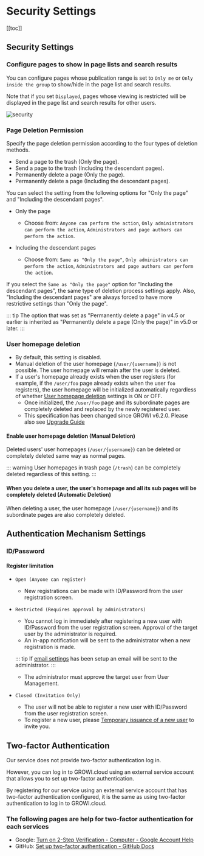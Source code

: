 # Security Settings

[[toc]]

## Security Settings

### Configure pages to show in page lists and search results

You can configure pages whose publication range is set to `Only me` or `Only inside the group` to show/hide in the page list and search results.

Note that if you set `Displayed`, pages whose viewing is restricted will be displayed in the page list and search results for other users.

<img :src="$withBase('/assets/images/security.png')" alt="security">

### Page Deletion Permission

Specify the page deletion permission according to the four types of deletion methods.

- Send a page to the trash (Only the page).
- Send a page to the trash (Including the descendant pages).
- Permanently delete a page (Only the page).
- Permanently delete a page (Including the descendant pages).

You can select the setting from the following options for "Only the page" and "Including the descendant pages".

- Only the page

  - Choose from: `Anyone can perform the action`, `Only administrators can perform the action`, `Administrators and page authors can perform the action`.

- Including the descendant pages
  - Choose from: `Same as "Only the page"`, `Only administrators can perform the action`, `Administrators and page authors can perform the action`.

If you select the `Same as "Only the page"` option for "Including the descendant pages", the same type of deletion process settings apply. Also, "Including the descendant pages" are always forced to have more restrictive settings than "Only the page".

::: tip
The option that was set as "Permanently delete a page" in v4.5 or earlier is inherited as "Permanently delete a page (Only the page)" in v5.0 or later.
:::

### User homepage deletion

- By default, this setting is disabled.
- Manual deletion of the user homepage (`/user/{username}`) is not possible. The user homepage will remain after the user is deleted.
- If a user's homepage already exists when the user registers (for example, if the `/user/foo` page already exists when the user `foo` registers), the user homepage will be initialized automatically regardless of whether [User homepage deletion](/en/admin-guide/management-cookbook/security.html#user-homepage-deletion) settings is ON or OFF.
  - Once initialized, the `/user/foo` page and its subordinate pages are completely deleted and replaced by the newly registered user.
  - This specification has been changed since GROWI v6.2.0. Please also see [Upgrade Guide](/en/admin-guide/upgrading/62x.html)

#### Enable user homepage deletion (Manual Deletion)

Deleted users' user homepages (`/user/{username}`) can be deleted or completely deleted same way as normal pages.

::: warning
User homepages in trash page (`/trash`) can be completely deleted regardless of this setting.
:::

#### When you delete a user, the user's homepage and all its sub pages will be completely deleted (Automatic Deletion)

When deleting a user, the user homepage (`/user/{username}`) and its subordinate pages are also completely deleted.

## Authentication Mechanism Settings

### ID/Password

#### Register limitation

- `Open (Anyone can register)`
  - New registrations can be made with ID/Password from the user registration screen.

  <img :src="$withBase('/assets/images/register.png')" alt="">

- `Restricted (Requires approval by administrators)`
  - You cannot log in immediately after registering a new user with ID/Password from the user registration screen. Approval of the target user by the administrator is required.
  - An in-app notification will be sent to the administrator when a new registration is made.

  <img :src="$withBase('/assets/images/in-app-notification-requested-registration-approval.png')" alt="">

  ::: tip
  If [email settings](/en/admin-guide/management-cookbook/app-settings.html#email-settings) has been setup an email will be sent to the administrator.
  :::

  - The administrator must approve the target user from User Management.

  <img :src="$withBase('/assets/images/user-management-user-approval-pending.png')" alt="">

- `Closed (Invitation Only)`
  - The user will not be able to register a new user with ID/Password from the user registration screen.
  - To register a new user, please [Temporary issuance of a new user](/en/admin-guide/management-cookbook/user-management.html#temporary-issuance-of-a-new-user) to invite you.

## Two-factor Authentication

  Our service does not provide two-factor authentication log in.

  However, you can log in to GROWI.cloud using an external service account that allows you to set up two-factor authentication.

  By registering for our service using an external service account that has two-factor authentication configured,
  it is the same as using two-factor authentication to log in to GROWI.cloud.

### The following pages are help for two-factor authentication for each services

- Google: [Turn on 2-Step Verification - Computer - Google Account Help](https://support.google.com/accounts/answer/185839)
- GitHub: [Set up two-factor authentication - GitHub Docs](https://docs.github.com/ja/authentication/securing-your-account-with-two-factor-authentication-2fa/configuring-two-factor-authentication)
